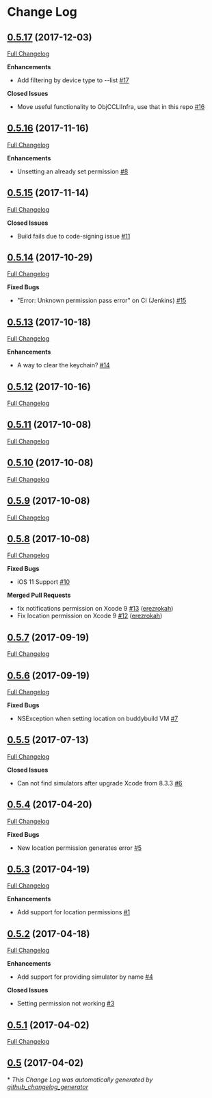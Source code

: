 # Change Log

## [0.5.17](https://github.com/wix/AppleSimulatorUtils/tree/0.5.17) (2017-12-03)
[Full Changelog](https://github.com/wix/AppleSimulatorUtils/compare/0.5.16...0.5.17)

**Enhancements**

- Add filtering by device type to --list [\#17](https://github.com/wix/AppleSimulatorUtils/issues/17)

**Closed Issues**

- Move useful functionality to ObjCCLIInfra, use that in this repo [\#16](https://github.com/wix/AppleSimulatorUtils/issues/16)

## [0.5.16](https://github.com/wix/AppleSimulatorUtils/tree/0.5.16) (2017-11-16)
[Full Changelog](https://github.com/wix/AppleSimulatorUtils/compare/0.5.15...0.5.16)

**Enhancements**

- Unsetting an already set permission [\#8](https://github.com/wix/AppleSimulatorUtils/issues/8)

## [0.5.15](https://github.com/wix/AppleSimulatorUtils/tree/0.5.15) (2017-11-14)
[Full Changelog](https://github.com/wix/AppleSimulatorUtils/compare/0.5.14...0.5.15)

**Closed Issues**

- Build fails due to code-signing issue [\#11](https://github.com/wix/AppleSimulatorUtils/issues/11)

## [0.5.14](https://github.com/wix/AppleSimulatorUtils/tree/0.5.14) (2017-10-29)
[Full Changelog](https://github.com/wix/AppleSimulatorUtils/compare/0.5.13...0.5.14)

**Fixed Bugs**

- "Error: Unknown permission pass error" on CI \(Jenkins\) [\#15](https://github.com/wix/AppleSimulatorUtils/issues/15)

## [0.5.13](https://github.com/wix/AppleSimulatorUtils/tree/0.5.13) (2017-10-18)
[Full Changelog](https://github.com/wix/AppleSimulatorUtils/compare/0.5.12...0.5.13)

**Enhancements**

- A way to clear the keychain?  [\#14](https://github.com/wix/AppleSimulatorUtils/issues/14)

## [0.5.12](https://github.com/wix/AppleSimulatorUtils/tree/0.5.12) (2017-10-16)
[Full Changelog](https://github.com/wix/AppleSimulatorUtils/compare/0.5.11...0.5.12)

## [0.5.11](https://github.com/wix/AppleSimulatorUtils/tree/0.5.11) (2017-10-08)
[Full Changelog](https://github.com/wix/AppleSimulatorUtils/compare/0.5.10...0.5.11)

## [0.5.10](https://github.com/wix/AppleSimulatorUtils/tree/0.5.10) (2017-10-08)
[Full Changelog](https://github.com/wix/AppleSimulatorUtils/compare/0.5.9...0.5.10)

## [0.5.9](https://github.com/wix/AppleSimulatorUtils/tree/0.5.9) (2017-10-08)
[Full Changelog](https://github.com/wix/AppleSimulatorUtils/compare/0.5.8...0.5.9)

## [0.5.8](https://github.com/wix/AppleSimulatorUtils/tree/0.5.8) (2017-10-08)
[Full Changelog](https://github.com/wix/AppleSimulatorUtils/compare/0.5.7...0.5.8)

**Fixed Bugs**

- iOS 11 Support [\#10](https://github.com/wix/AppleSimulatorUtils/issues/10)

**Merged Pull Requests**

- fix notifications permission on Xcode 9 [\#13](https://github.com/wix/AppleSimulatorUtils/pull/13) ([erezrokah](https://github.com/erezrokah))
- Fix location permission on Xcode 9 [\#12](https://github.com/wix/AppleSimulatorUtils/pull/12) ([erezrokah](https://github.com/erezrokah))

## [0.5.7](https://github.com/wix/AppleSimulatorUtils/tree/0.5.7) (2017-09-19)
[Full Changelog](https://github.com/wix/AppleSimulatorUtils/compare/0.5.6...0.5.7)

## [0.5.6](https://github.com/wix/AppleSimulatorUtils/tree/0.5.6) (2017-09-19)
[Full Changelog](https://github.com/wix/AppleSimulatorUtils/compare/0.5.5...0.5.6)

**Fixed Bugs**

- NSException when setting location on buddybuild VM [\#7](https://github.com/wix/AppleSimulatorUtils/issues/7)

## [0.5.5](https://github.com/wix/AppleSimulatorUtils/tree/0.5.5) (2017-07-13)
[Full Changelog](https://github.com/wix/AppleSimulatorUtils/compare/0.5.4...0.5.5)

**Closed Issues**

- Can not find simulators after upgrade Xcode from 8.3.3 [\#6](https://github.com/wix/AppleSimulatorUtils/issues/6)

## [0.5.4](https://github.com/wix/AppleSimulatorUtils/tree/0.5.4) (2017-04-20)
[Full Changelog](https://github.com/wix/AppleSimulatorUtils/compare/0.5.3...0.5.4)

**Fixed Bugs**

- New location permission generates error [\#5](https://github.com/wix/AppleSimulatorUtils/issues/5)

## [0.5.3](https://github.com/wix/AppleSimulatorUtils/tree/0.5.3) (2017-04-19)
[Full Changelog](https://github.com/wix/AppleSimulatorUtils/compare/0.5.2...0.5.3)

**Enhancements**

- Add support for location permissions [\#1](https://github.com/wix/AppleSimulatorUtils/issues/1)

## [0.5.2](https://github.com/wix/AppleSimulatorUtils/tree/0.5.2) (2017-04-18)
[Full Changelog](https://github.com/wix/AppleSimulatorUtils/compare/0.5.1...0.5.2)

**Enhancements**

- Add support for providing simulator by name [\#4](https://github.com/wix/AppleSimulatorUtils/issues/4)

**Closed Issues**

- Setting permission not working [\#3](https://github.com/wix/AppleSimulatorUtils/issues/3)

## [0.5.1](https://github.com/wix/AppleSimulatorUtils/tree/0.5.1) (2017-04-02)
[Full Changelog](https://github.com/wix/AppleSimulatorUtils/compare/0.5...0.5.1)

## [0.5](https://github.com/wix/AppleSimulatorUtils/tree/0.5) (2017-04-02)


\* *This Change Log was automatically generated by [github_changelog_generator](https://github.com/skywinder/Github-Changelog-Generator)*
